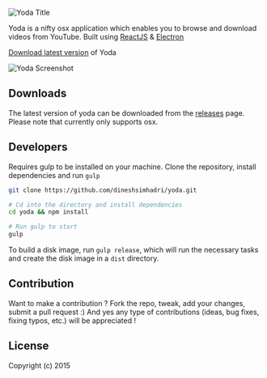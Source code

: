 ![Yoda Title](https://s3-us-west-2.amazonaws.com/github.dineshsimhadri.com/yoda-title.png)

Yoda is a nifty osx application which enables you to browse and download videos from YouTube.
Built using [ReactJS](https://facebook.github.io/react) & [Electron](http://electron.atom.io)

[Download latest version](https://github.com/dineshsimhadri/yoda/releases/tag/v1.0.0) of Yoda

![Yoda Screenshot](https://s3-us-west-2.amazonaws.com/github.dineshsimhadri.com/yoda-screen.png)

## Downloads
The latest version of yoda can be downloaded from the [releases](https://github.com/dineshsimhadri/yoda/releases) page.
Please note that currently only supports osx.

## Developers
Requires gulp to be installed on your machine.
Clone the repository, install dependencies and run `gulp`

``` bash
git clone https://github.com/dineshsimhadri/yoda.git

# Cd into the directory and install dependencies
cd yoda && npm install

# Run gulp to start
gulp
```

To build a disk image, run `gulp release`, which will run the necessary tasks
and create the disk image in a `dist` directory.

## Contribution

Want to make a contribution ? Fork the repo, tweak, add your changes, submit a pull request :) And yes any type of contributions (ideas, bug fixes, fixing typos, etc.) will be appreciated !

## License

Copyright (c) 2015 
